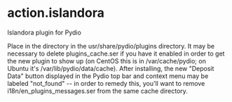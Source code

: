 action.islandora
================

Islandora plugin for Pydio

Place in the directory in the usr/share/pydio/plugins directory. It may be necessary to delete plugins_cache.ser if you have it enabled in order to get the new plugin to show up (on CentOS this is in /var/cache/pydio; on Ubuntu it's /var/lib/pydio/data/cache). After installing, the new "Deposit Data" button displayed in the Pydio top bar and context menu may be labeled "not_found" -- in order to remedy this, you'll want to remove i18n/en_plugins_messages.ser from the same cache directory.